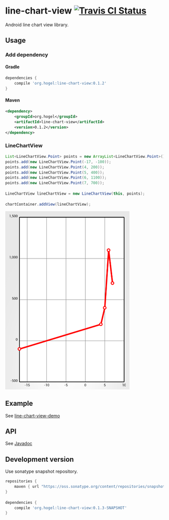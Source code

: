# line-chart-view  [![Travis CI Status](https://travis-ci.org/hogelog/line-chart-view.svg)](https://travis-ci.org/hogelog/line-chart-view)

Android line chart view library.

## Usage
### Add dependency
#### Gradle

```gradle
dependencies {
    compile 'org.hogel:line-chart-view:0.1.2'
}
```

#### Maven

```xml
<dependency>
    <groupId>org.hogel</groupId>
    <artifactId>line-chart-view</artifactId>
    <version>0.1.2</version>
</dependency>
```

### LineChartView

```java
List<LineChartView.Point> points = new ArrayList<LineChartView.Point>();
points.add(new LineChartView.Point(-17, -100));
points.add(new LineChartView.Point(4, 200));
points.add(new LineChartView.Point(5, 400));
points.add(new LineChartView.Point(6, 1100));
points.add(new LineChartView.Point(7, 700));

LineChartView lineChartView = new LineChartView(this, points);

chartContainer.addView(lineChartView);
```

![Line Chart](https://raw.githubusercontent.com/hogelog/line-chart-view/master/line-chart-view.png)

## Example
See [line-chart-view-demo](https://github.com/hogelog/line-chart-view/tree/master/line-chart-view-demo)

## API
See [Javadoc](http://hogelog.github.io/line-chart-view/javadoc/)

## Development version
Use sonatype snapshot repository.

```gradle
repositories {
    maven { url "https://oss.sonatype.org/content/repositories/snapshots" }
}

dependencies {
    compile 'org.hogel:line-chart-view:0.1.3-SNAPSHOT'
}
```
